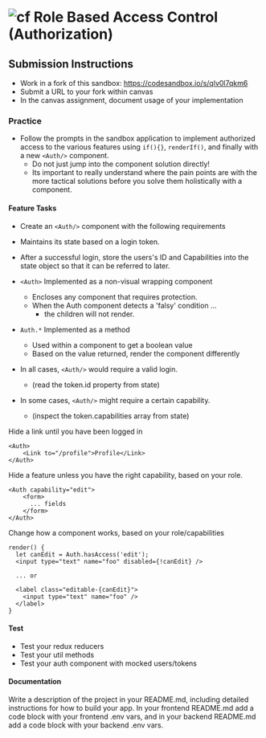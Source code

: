 ![cf](http://i.imgur.com/7v5ASc8.png) Role Based Access Control (Authorization)
===

## Submission Instructions
  * Work in a fork of this sandbox: https://codesandbox.io/s/qlv0l7qkm6
  * Submit a URL to your fork within canvas
  * In the canvas assignment, document usage of your implementation
  
### Practice
  * Follow the prompts in the sandbox application to implement authorized access to the various features using `if(){}`, `renderIf()`, and finally with a new `<Auth/>` component.
    * Do not just jump into the component solution directly!
    * Its important to really understand where the pain points are with the more tactical solutions before you solve them holistically with a component.
  
#### Feature Tasks
* Create an `<Auth/>` component with the following requirements

* Maintains its state based on a login token.
* After a successful login, store the users's ID and Capabilities into the state object so that it can be referred to later.
* `<Auth>` Implemented as a non-visual wrapping component
  * Encloses any component that requires protection.
  * When the Auth component detects a 'falsy' condition ...
    * the children will not render. 
* `Auth.*` Implemented as a method
  * Used within a component to get a boolean value
  * Based on the value returned, render the component differently
* In all cases, `<Auth/>` would require a valid login.
  * (read the token.id property from state)
* In some cases, `<Auth/>` might require a certain capability.
  * (inspect the token.capabilities array from state)

Hide a link until you have been logged in
```
<Auth>
    <Link to="/profile">Profile</Link>
</Auth>
```

Hide a feature unless you have the right capability, based on your role.
```
<Auth capability="edit">
    <form>
      ... fields
    </form>
</Auth>
```

Change how a component works, based on your role/capabilities
```
render() {
  let canEdit = Auth.hasAccess('edit');
  <input type="text" name="foo" disabled={!canEdit} />
  
  ... or 
  
  <label class="editable-{canEdit}">
    <input type="text" name="foo" />
  </label>
}
```

#### Test
* Test your redux reducers 
* Test your util methods
* Test your auth component with mocked users/tokens

#### Documentation  
Write a description of the project in your README.md, including detailed instructions for how to build your app. In your frontend README.md add a code block with your frontend .env vars, and in your backend README.md add a code block with your backend .env vars. 
